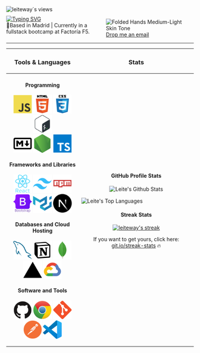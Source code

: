 <img src="https://komarev.com/ghpvc/?username=leiteway&label=Profile%20views&color=0e75b6&style=flat" alt="leiteway´s views" />
<!--<a href="https://app.daily.dev/leite"><img align="right" src="https://api.daily.dev/devcards/v2/VAzfwaTF4tNBc5YI3ywzi.png?type=default&r=xev" width="300" alt="Leite's Dev Card"/></a>-->
 <!--<img align="right" alt="GIF" src="https://user-images.githubusercontent.com/74038190/235224431-e8c8c12e-6826-47f1-89fb-2ddad83b3abf.gif" width="350px" height="300px"/>-->

<div style="display: flex; justify-content: space-between; align-items: center;">
  <!-- Contenido del lado izquierdo -->
  <div>
    <a href="https://git.io/typing-svg">
      <img src="https://readme-typing-svg.demolab.com?font=Fira+Code&pause=300&color=23CBA8&random=false&width=410&lines=Hi+there!+I'm+Leite👋🏼;Web+Developer+%26+Frontend;Welcome+to+my+page%F0%9F%91%BD" alt="Typing SVG">
    </a>
    <br>
    📍Based in Madrid | Currently in a fullstack bootcamp at Factoría F5.
  </div>
  
  <!-- Contenido del lado derecho -->
  <div>
    <!--Social icons section-->
   <br/>
   <img align="center" src="https://raw.githubusercontent.com/Tarikul-Islam-Anik/Animated-Fluent-Emojis/master/Emojis/Hand%20gestures/Folded%20Hands%20Medium-Light%20Skin%20Tone.png" alt="Folded Hands Medium-Light Skin Tone" width="25" height="25"/> <a href="mailto:leiteway@gmail.com">Drop me an email</a>

  </div>
</div>

***

<div align="center">

| <h3 align="center">Tools & Languages</h3>  | <h3 align="center">Stats </h3>   |
|----------------------------------------------------|-------------------------------------|
| <h4 align="center">Programming </h4> <p align="center"> <img alt="JAVASCRIPT" width="50px" src="https://github.com/devicons/devicon/blob/master/icons/javascript/javascript-original.svg"> <img alt="HTML" width="50px" src="https://github.com/devicons/devicon/blob/master/icons/html5/html5-original-wordmark.svg"> <img alt="CSS" width="50px" src="https://github.com/devicons/devicon/blob/master/icons/css3/css3-original-wordmark.svg"> <img alt="BASH" width="50px" src="https://github.com/devicons/devicon/blob/master/icons/bash/bash-original.svg"> <br/> <img alt="MARKDOWN" width="50px" src="https://github.com/devicons/devicon/blob/master/icons/markdown/markdown-original.svg"> <img alt="NODEJS" width="50px" src="https://github.com/devicons/devicon/blob/master/icons/nodejs/nodejs-original.svg"> <img alt="TYPESCRIPT" width="50px" src="https://github.com/devicons/devicon/blob/master/icons/typescript/typescript-original.svg"> </p> <h4 align="center">Frameworks and Libraries </h4> <p align="center"> <img alt="REACT" width="50px" src="https://github.com/devicons/devicon/blob/master/icons/react/react-original-wordmark.svg"> <img alt="TAILWINDCSS" width="50px" src="https://github.com/devicons/devicon/blob/master/icons/tailwindcss/tailwindcss-original.svg"> <img alt="NPM" width="50px" src="https://github.com/devicons/devicon/blob/master/icons/npm/npm-original-wordmark.svg">  <br/> <img alt="BOOTSTRAP" width="50px" src="https://github.com/devicons/devicon/blob/master/icons/bootstrap/bootstrap-original-wordmark.svg"> <img alt="MATERIAL-UI" width="50px" src="https://github.com/devicons/devicon/blob/master/icons/materialui/materialui-original.svg"> <img alt="NEXTJS" width="50px" src="https://github.com/devicons/devicon/blob/master/icons/nextjs/nextjs-original.svg"> </p> <h4 align="center">Databases and Cloud Hosting</h4> <p align="center"> <img alt="SQL" width="50px" src="https://github.com/devicons/devicon/blob/master/icons/mysql/mysql-original.svg"> <img alt="NOTION" width="50px" src="https://github.com/devicons/devicon/blob/master/icons/notion/notion-original.svg"> <img alt="MONGODB" width="50px" src="https://github.com/devicons/devicon/blob/master/icons/mongodb/mongodb-original.svg">  <br/> <img alt="VERCEL" width="50px" src="https://github.com/devicons/devicon/blob/master/icons/vercel/vercel-original.svg"> <img alt="GOOGLE-CLOUD" width="50px" src="https://github.com/devicons/devicon/blob/master/icons/googlecloud/googlecloud-original.svg"> </p> <h4 align="center">Software and Tools</h4> <p align="center"> <img alt="GITHUB" width="50px" src="https://github.com/devicons/devicon/blob/master/icons/github/github-original.svg"> <img alt="CHROME" width="50px" src="https://github.com/devicons/devicon/blob/master/icons/chrome/chrome-original.svg"> <img alt="GIT" width="50px" src="https://github.com/devicons/devicon/blob/master/icons/git/git-original.svg">  <br/> <img alt="POSTMAN" width="50px" src="https://github.com/devicons/devicon/blob/master/icons/postman/postman-original.svg"> <img alt="VISUAL-STUDIO-CODE" width="50px" src="https://github.com/devicons/devicon/blob/master/icons/vscode/vscode-original.svg"> </p> | <h4 align="center">GitHub Profile Stats</h4> <!-- https://github.com/anuraghazra/github-readme-stats --> <p align="center"> <img alt="Leite's Github Stats" src="https://github-readme-stats.vercel.app/api?username=leiteway&show_icons=true&include_all_commits=true&count_private=true&theme=gotham&hide_border=true" height="185px"/> </p> <img align="center" alt="Leite's Top Languages" src="https://github-readme-stats.vercel.app/api/top-langs/?username=leiteway&langs_count=8&layout=compact&theme=gotham&hide_border=true&hide=Jupyter%20Notebook,Roff" height="130px" width="470px"/> <br/> <h4 align="center">Streak Stats</h4> <p align="center"> <a href="https://github.com/denvercoder1/github-readme-streak-stats"> <!-- Use https://streak-stats.demolab.com or self-host with your own Vercel app - visit https://git.io/streak-stats for instructions --> <img title="🔥 Get streak stats for your profile at git.io/streak-stats" alt="leiteway's streak" src="https://github-readme-streak-stats-9m8ugfa77-denvercoder1.vercel.app/?user=leiteway&theme=gotham&hide_border=true" height="180"/> </a> <p align="center"> If you want to get yours, click here: <a href="https://git.io/streak-stats">git.io/streak-stats</a> 🔥</p> |
</div>



<!--example for other styles and organization-->

<!--<h3>🛠️ Tools & Languages</h3>
  <!-- Some badges are from https://github.com/Ileriayo/markdown-badges 
  
 <h4>Programming 👨‍💻</h4>
  <p>
   <img alt="JAVASCRIPT" width="50px" src="https://github.com/devicons/devicon/blob/master/icons/javascript/javascript-original.svg">
  <img alt="HTML" width="50px" src="https://github.com/devicons/devicon/blob/master/icons/html5/html5-original-wordmark.svg">
   <img alt="CSS" width="50px" src="https://github.com/devicons/devicon/blob/master/icons/css3/css3-original-wordmark.svg">
   <img alt="BASH" width="50px" src="https://github.com/devicons/devicon/blob/master/icons/bash/bash-original.svg">
   <img alt="MARKDOWN" width="50px" src="https://github.com/devicons/devicon/blob/master/icons/markdown/markdown-original.svg">
   <img alt="NODEJS" width="50px" src="https://github.com/devicons/devicon/blob/master/icons/nodejs/nodejs-original.svg">
   <img alt="TYPESCRIPT" width="50px" src="https://github.com/devicons/devicon/blob/master/icons/typescript/typescript-original.svg">
  </p>

  <h4>Frameworks and Libraries 📚</h4>
  <p>
   <img alt="REACT" width="50px" src="https://github.com/devicons/devicon/blob/master/icons/react/react-original-wordmark.svg">
   <img alt="TAILWINDCSS" width="50px" src="https://github.com/devicons/devicon/blob/master/icons/tailwindcss/tailwindcss-original.svg">
   <img alt="NPM" width="50px" src="https://github.com/devicons/devicon/blob/master/icons/npm/npm-original-wordmark.svg">
   <img alt="BOOTSTRAP" width="50px" src="https://github.com/devicons/devicon/blob/master/icons/bootstrap/bootstrap-original-wordmark.svg">
   <img alt="MATERIAL-UI" width="50px" src="https://github.com/devicons/devicon/blob/master/icons/materialui/materialui-original.svg">
   <img alt="NEXTJS" width="50px" src="https://github.com/devicons/devicon/blob/master/icons/nextjs/nextjs-original.svg">
  </p>

  <h4>Databases and Cloud Hosting 🗄️</h4>
  <p>
   <img alt="SQL" width="50px" src="https://github.com/devicons/devicon/blob/master/icons/mysql/mysql-original.svg">
   <img alt="NOTION" width="50px" src="https://github.com/devicons/devicon/blob/master/icons/notion/notion-original.svg">
   <img alt="MONGODB" width="50px" src="https://github.com/devicons/devicon/blob/master/icons/mongodb/mongodb-original.svg">
   <img alt="VERCEL" width="50px" src="https://github.com/devicons/devicon/blob/master/icons/vercel/vercel-original.svg">
   <img alt="GOOGLE-CLOUD" width="50px" src="https://github.com/devicons/devicon/blob/master/icons/googlecloud/googlecloud-original.svg">
  </p>

  <h4>Software and Tools 💻</h4>
  <p>
   <img alt="GITHUB" width="50px" src="https://github.com/devicons/devicon/blob/master/icons/github/github-original.svg">
  <img alt="CHROME" width="50px" src="https://github.com/devicons/devicon/blob/master/icons/chrome/chrome-original.svg">
   <img alt="GIT" width="50px" src="https://github.com/devicons/devicon/blob/master/icons/git/git-original.svg">
   <img alt="POSTMAN" width="50px" src="https://github.com/devicons/devicon/blob/master/icons/postman/postman-original.svg">
   <img alt="VISUAL-STUDIO-CODE" width="50px" src="https://github.com/devicons/devicon/blob/master/icons/vscode/vscode-original.svg">
  </p>
<hr>

  <h3>📊 Stats </h3>

  <h4>💻 GitHub Profile Stats</h4>

  <!-- https://github.com/anuraghazra/github-readme-stats 

  <a href="https://github.com/anuraghazra/github-readme-stats">
  <img alt="Leite's Github Stats" src="https://github-readme-stats.vercel.app/api?username=leiteway&show_icons=true&include_all_commits=true&count_private=true&theme=gotham&hide_border=true" height="198px"/>
  </a>
  
  <a href="https://github.com/anuraghazra/github-readme-stats">
  <img alt="Leite's Top Languages" src="https://github-readme-stats.vercel.app/api/top-langs/?username=leiteway&langs_count=8&layout=compact&theme=gotham&hide_border=true&hide=Jupyter%20Notebook,Roff" height="185px"/>
  </a>
  <br/>
  <h4>🔥 Streak Stats</h4>

  <!-- GitHub Readme Streak Stats - https://github.com/DenverCoder1/github-readme-streak-stats 
  <p>
    <a href="https://github.com/denvercoder1/github-readme-streak-stats">
      <!-- Use https://streak-stats.demolab.com or self-host with your own Vercel app - visit https://git.io/streak-stats for instructions 
      <img title="🔥 Get streak stats for your profile at git.io/streak-stats" alt="leiteway's streak" src="https://github-readme-streak-stats-9m8ugfa77-denvercoder1.vercel.app/?user=leiteway&theme=gotham&hide_border=true" height="192px"/>
    </a>
    <p> If you want to get yours, click here: <a href="https://git.io/streak-stats">git.io/streak-stats</a> 🔥</p> 
  </p>-->

